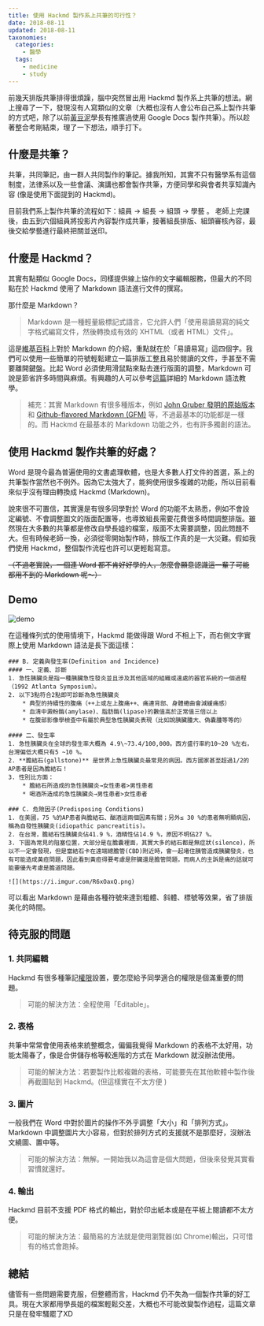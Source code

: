 ```yaml
---
title: 使用 Hackmd 製作系上共筆的可行性？
date: 2018-08-11
updated: 2018-08-11
taxonomies:
  categories: 
    - 醫學
  tags: 
    - medicine
    - study
---
```


前幾天排版共筆排得很煩躁，腦中突然冒出用 Hackmd 製作系上共筆的想法。網上搜尋了一下，發現沒有人寫類似的文章（大概也沒有人會公布自己系上製作共筆的方式吧，除了以前[黃豆泥](https://youtu.be/Ur_uvrLKtQ4)學長有推廣過使用 Google Docs 製作共筆）。所以趁著整合考剛結束，理了一下想法，順手打下。

<!-- more -->

## 什麼是共筆？
共筆，共同筆記，由一群人共同製作的筆記。據我所知，其實不只有醫學系有這個制度，法律系以及一些會議、演講也都會製作共筆，方便同學和與會者共享知識內容 (像是使用下面提到的 Hackmd)。

目前我們系上製作共筆的流程如下：組員 → 組長 → 組頭 → 學藝 。
老師上完課後，由五到六個組員將投影片內容製作成共筆，接著組長排版、組頭審核內容，最後交給學藝進行最終把關並送印。

## 什麼是 Hackmd？
其實有點類似 Google Docs，同樣提供線上協作的文字編輯服務，但最大的不同點在於 Hackmd 使用了 Markdown 語法進行文件的撰寫。

那什麼是 Markdown？

> Markdown 是一種輕量級標記式語言，它允許人們「使用易讀易寫的純文字格式編寫文件，然後轉換成有效的 XHTML（或者 HTML）文件」。

這是[維基百科](https://zh.wikipedia.org/wiki/Markdown)上對於 Markdown 的介紹，重點就在於「易讀易寫」這四個字。我們可以使用一些簡單的符號輕鬆建立一篇排版工整且易於閱讀的文件，手甚至不需要離開鍵盤。比起 Word 必須使用滑鼠點來點去進行版面的調整，Markdown 可說是節省許多時間與麻煩。有興趣的人可以參考[這篇](https://markdown.tw/)詳細的 Markdown 語法教學。

> 補充：其實 Markdown 有很多種版本，例如 [John Gruber 發明的原始版本](https://daringfireball.net/projects/markdown/)和 [Github-flavored Markdown (GFM)](https://help.github.com/categories/writing-on-github/) 等，不過最基本的功能都是一樣的。而 Hackmd 在最基本的 Markdown 功能之外，也有許多獨創的語法。

## 使用 Hackmd 製作共筆的好處？
Word 是現今最為普遍使用的文書處理軟體，也是大多數人打文件的首選，系上的共筆製作當然也不例外。因為它太強大了，能夠使用很多複雜的功能，所以目前看來似乎沒有理由轉換成 Hackmd (Markdown)。

說來很不可置信，其實還是有很多同學對於 Word 的功能不太熟悉，例如不會設定編號、不會調整圖文的版面配置等，也導致組長需要花費很多時間調整排版。雖然現在大多數的共筆都是修改自學長姐的檔案，版面不太需要調整，因此問題不大。但有時候老師一換，必須從零開始製作時，排版工作真的是一大災難。假如我們使用 Hackmd，整個製作流程也許可以更輕鬆寫意。

~~（不過老實說，一個連 Word 都不肯好好學的人，怎麼會願意認識這一輩子可能都用不到的 Markdown 呢～）~~

## Demo
![demo](https://drive.google.com/uc?export=view&id=1pfy2zV6IjetJ2bNtrjkMz037hcGxlZy0)

在這種條列式的使用情境下，Hackmd 能做得跟 Word 不相上下，而右側文字實際上使用 Markdown 語法是長下面這樣：
```
### B. 定義與發生率(Definition and Incidence)
#### 一、定義、診斷
1. 急性胰臟炎是指一種胰臟急性發炎並且涉及其他區域的組織或遠處的器官系統的一個過程（1992 Atlanta Symposium）。
2. 以下3點符合2點即可診斷為急性胰臟炎
    * 典型的持續性的腹痛（++上或左上腹痛++、痛連背部、身體蜷曲會減緩痛感）
    * 血清中澱粉酶(amylase)、脂肪酶(lipase)的數值高於正常值三倍以上
    * 在腹部影像學檢查中有屬於典型急性胰臟炎表現（比如說胰臟腫大、偽囊腫等等的）

#### 二、發生率
1. 急性胰臟炎在全球的發生率大概為 4.9\~73.4/100,000。西方盛行率約10~20 %左右，台灣偏低大概只有5 ~10 %。
2. **膽結石(gallstone)** 是世界上急性胰臟炎最常見的病因。西方國家甚至超過1/2的AP患者是因為膽結石！
3. 性別比方面：
    * 膽結石所造成的急性胰臟炎→女性患者>男性患者
    * 喝酒所造成的急性胰臟炎→男性患者>女性患者

### C. 危險因子(Predisposing Conditions)
1. 在美國，75 %的AP患者與膽結石、酗酒這兩個因素有關；另外≤ 30 %的患者無明顯病因，稱為自發性胰臟炎(idiopathic pancreatitis)。
2. 在台灣，膽結石性胰臟炎佔41.9 %，酒精性佔14.9 %，原因不明佔27 %。
3. 下圖為常見的阻塞位置，大部分是在膽囊裡面，其實大多的結石都是無症狀(silence)，所以不一定會發現，但是當結石卡在遠端總膽管(CBD)附近時，會一起堵住胰管造成胰臟發炎，也有可能造成黃疸問題，因此看到黃疸得要考慮是肝臟還是膽管問題，而病人的主訴是痛的話就可能要優先考慮是膽道問題。

![](https://i.imgur.com/R6xOaxQ.png)
```

可以看出 Markdown 是藉由各種符號來達到粗體、斜體、標號等效果，省了排版美化的時間。

## 待克服的問題
### 1. 共同編輯
Hackmd 有很多種筆記[權限](https://hackmd.io/s/E1UakUq8#權限)設置，要怎麼給予同學適合的權限是個滿重要的問題。

> 可能的解決方法：全程使用「Editable」。

### 2. 表格
共筆中常常會使用表格來統整概念，偏偏我覺得 Markdown 的表格不太好用，功能太陽春了，像是合併儲存格等較進階的方式在 Markdown 就沒辦法使用。

> 可能的解決方法：若要製作比較複雜的表格，可能要先在其他軟體中製作後再截圖貼到 Hackmd。(但這樣實在不太方便 )

### 3. 圖片
一般我們在 Word 中對於圖片的操作不外乎調整「大小」和「排列方式」。Markdown 中調整圖片大小容易，但對於排列方式的支援就不是那麼好，沒辦法文繞圖、置中等。

> 可能的解決方法：無解。一開始我以為這會是個大問題，但後來發覺其實看習慣就還好。

### 4. 輸出
Hackmd 目前不支援 PDF 格式的輸出，對於印出紙本或是在平板上閱讀都不太方便。

> 可能的解決方法：最簡易的方法就是使用瀏覽器(如 Chrome)輸出，只可惜有的格式會跑掉。

## 總結
儘管有一些問題需要克服，但整體而言，Hackmd 仍不失為一個製作共筆的好工具。現在大家都用學長姐的檔案輕鬆交差，大概也不可能改變製作過程，這篇文章只是在發牢騷罷了XD